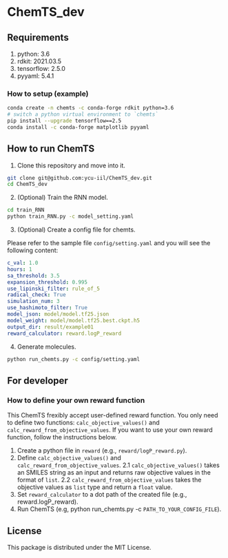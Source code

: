# ChemTS_dev

## Requirements

1. python: 3.6
2. rdkit: 2021.03.5
3. tensorflow: 2.5.0
4. pyyaml: 5.4.1

### How to setup (example)

```bash
conda create -n chemts -c conda-forge rdkit python=3.6
# switch a python virtual environment to `chemts`
pip install --upgrade tensorflow==2.5
conda install -c conda-forge matplotlib pyyaml
```

## How to run ChemTS

1. Clone this repository and move into it. 

```bash
git clone git@github.com:ycu-iil/ChemTS_dev.git
cd ChemTS_dev
```

2. (Optional) Train the RNN model.

```bash
cd train_RNN
python train_RNN.py -c model_setting.yaml
```

3. (Optional) Create a config file for chemts.

Please refer to the sample file `config/setting.yaml` and you will see the following content:

```yaml
c_val: 1.0
hours: 1
sa_threshold: 3.5
expansion_threshold: 0.995
use_lipinski_filter: rule_of_5
radical_check: True
simulation_num: 3
use_hashimoto_filter: True
model_json: model/model.tf25.json
model_weight: model/model.tf25.best.ckpt.h5
output_dir: result/example01
reward_calculator: reward.logP_reward
```

4. Generate molecules.

```bash
python run_chemts.py -c config/setting.yaml
```

## For developer

### How to define your own reward function

This ChemTS frexibly accept user-defined reward function. 
You only need to define two functions: `calc_objective_values()` and `calc_reward_from_objective_values`. 
If you want to use your own reward function, follow the instructions below.

1. Create a python file in `reward` (e.g., `reward/logP_reward.py`). 
2. Define `calc_objective_values()` and `calc_reward_from_objective_values`. 
   2.1 `calc_objective_values()` takes an SMILES string as an input and returns raw objective values in the format of `list`.
   2.2 `calc_reward_from_objective_values` takes the objective values as `list` type and return a `float` value. 
3. Set `reward_calculator` to a dot path of the created file (e.g., reward.logP_reward). 
4. Run ChemTS (e.g, python run_chemts.py -c `PATH_TO_YOUR_CONFIG_FILE`). 

## License

This package is distributed under the MIT License.
